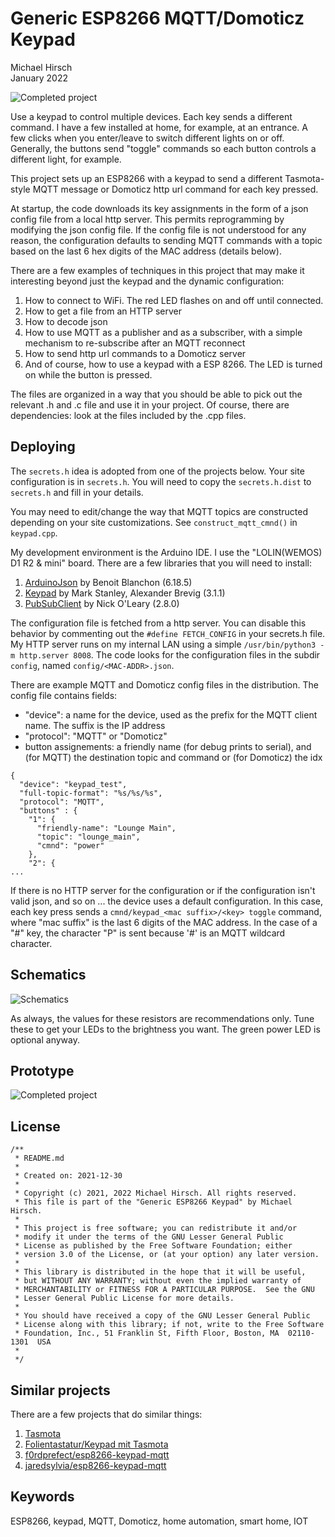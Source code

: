 # Generic ESP8266 MQTT/Domoticz Keypad
Michael Hirsch  
January 2022

![Completed project](https://github.com/mikizvi/esp8266-keypad-mqtt-domoticz/blob/main/final-project-small.jpg)

Use a keypad to control multiple devices.  Each key sends a different command.  I have a few installed at home, for example, at an entrance.  A few clicks when you enter/leave to switch different lights on or off.  Generally, the buttons send "toggle" commands so each button controls a different light, for example.

This project sets up an ESP8266 with a keypad to send a different Tasmota-style MQTT message or Domoticz http url command for each key pressed.

At startup, the code downloads its key assignments in the form of a json config file from a local http server.  This permits reprogramming by modifying the json config file.  If the config file is not understood for any reason, the configuration defaults to sending MQTT commands with a topic based on the last 6 hex digits of the MAC address (details below).

There are a few examples of techniques in this project that may make it interesting beyond just the keypad and the dynamic configuration:
1. How to connect to WiFi.  The red LED flashes on and off until connected.
2. How to get a file from an HTTP server
3. How to decode json
4. How to use MQTT as a publisher and as a subscriber, with a simple mechanism to re-subscribe after an MQTT reconnect
5. How to send http url commands to a Domoticz server
6. And of course, how to use a keypad with a ESP 8266.  The LED is turned on while the button is pressed.

The files are organized in a way that you should be able to pick out the relevant .h and .c file and use it in your project.  Of course, there are dependencies: look at the files included by the .cpp files.

## Deploying

The `secrets.h` idea is adopted from one of the projects below.  Your site configuration is in `secrets.h`. You will need to copy the `secrets.h.dist` to `secrets.h` and fill in your details.

You may need to edit/change the way that MQTT topics are constructed depending on your site customizations.  See `construct_mqtt_cmnd()` in `keypad.cpp`.

My development environment is the Arduino IDE.  I use the "LOLIN(WEMOS) D1 R2 & mini" board.  There are a few libraries that you will need to install:
1. [ArduinoJson](https://arduinojson.org/?utm_source=meta&utm_medium=library.properties) by Benoit Blanchon (6.18.5)
2. [Keypad](https://playground.arduino.cc/Code/Keypad/) by Mark Stanley, Alexander Brevig (3.1.1)
3. [PubSubClient](https://pubsubclient.knolleary.net/) by Nick O'Leary (2.8.0)

The configuration file is fetched from a http server.  You can disable this behavior by commenting out the `#define FETCH_CONFIG` in your secrets.h file.  My HTTP server runs on my internal LAN using a simple `/usr/bin/python3 -m http.server 8008`.  The code looks for the configuration files in the subdir `config`, named `config/<MAC-ADDR>.json`.

There are example MQTT and Domoticz config files in the distribution.  The config file contains fields:
- "device": a name for the device, used as the prefix for the MQTT client name.  The suffix is the IP address
- "protocol": "MQTT" or "Domoticz"
- button assignements: a friendly name (for debug prints to serial), and (for MQTT) the destination topic and command or (for Domoticz) the idx

```
{
  "device": "keypad_test",
  "full-topic-format": "%s/%s/%s",
  "protocol": "MQTT",
  "buttons" : {
    "1": {
      "friendly-name": "Lounge Main",
      "topic": "lounge_main",
      "cmnd": "power"
    },
    "2": {
...
```

If there is no HTTP server for the configuration or if the configuration isn't valid json, and so on ... the device uses a default configuration.  In this case, each key press sends a `cmnd/keypad_<mac suffix>/<key> toggle` command, where "mac suffix" is the last 6 digits of the MAC address.  In the case of a "#" key, the character "P" is sent because '#' is an MQTT wildcard character.

## Schematics

![Schematics](https://github.com/mikizvi/esp8266-keypad-mqtt-domoticz/blob/main/esp8266-mqtt-keypad.png)

As always, the values for these resistors are recommendations only.  Tune these to get your LEDs to the brightness you want.  The green power LED is optional anyway.

## Prototype

![Completed project](https://github.com/mikizvi/esp8266-keypad-mqtt-domoticz/blob/main/prototype-small.jpg)


## License

```
/**
 * README.md
 *
 * Created on: 2021-12-30
 *
 * Copyright (c) 2021, 2022 Michael Hirsch. All rights reserved.
 * This file is part of the "Generic ESP8266 Keypad" by Michael Hirsch.
 *
 * This project is free software; you can redistribute it and/or
 * modify it under the terms of the GNU Lesser General Public
 * License as published by the Free Software Foundation; either
 * version 3.0 of the License, or (at your option) any later version.
 *
 * This library is distributed in the hope that it will be useful,
 * but WITHOUT ANY WARRANTY; without even the implied warranty of
 * MERCHANTABILITY or FITNESS FOR A PARTICULAR PURPOSE.  See the GNU
 * Lesser General Public License for more details.
 *
 * You should have received a copy of the GNU Lesser General Public
 * License along with this library; if not, write to the Free Software
 * Foundation, Inc., 51 Franklin St, Fifth Floor, Boston, MA  02110-1301  USA
 *
 */
```

## Similar projects

There are a few projects that do similar things:
1. [Tasmota](https://github.com/tasmota)
2. [Folientastatur/Keypad mit Tasmota](https://forum.iobroker.net/topic/35911/folientastatur-keypad-mit-tasmota)
3. [f0rdprefect/esp8266-keypad-mqtt](https://github.com/f0rdprefect/esp8266-keypad-mqtt)
4. [jaredsylvia/esp8266-keypad-mqtt](https://github.com/jaredsylvia/esp8266-keypad-mqtt)

## Keywords

ESP8266, keypad, MQTT, Domoticz, home automation, smart home, IOT
